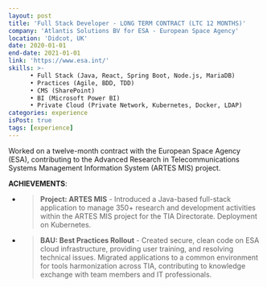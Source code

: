 ```yaml
---
layout: post
title: 'Full Stack Developer - LONG TERM CONTRACT (LTC 12 MONTHS)'
company: 'Atlantis Solutions BV for ESA - European Space Agency'
location: 'Didcot, UK'
date: 2020-01-01
end-date: 2021-01-01
link: 'https://www.esa.int/'
skills: >-
      • Full Stack (Java, React, Spring Boot, Node.js, MariaDB) 
      • Practices (Agile, BDD, TDD) 
      • CMS (SharePoint) 
      • BI (Microsoft Power BI) 
      • Private Cloud (Private Network, Kubernetes, Docker, LDAP)
categories: experience
isPost: true
tags: [experience]
---
```


Worked on a twelve-month contract with the European Space Agency (ESA), contributing to the Advanced Research in 
Telecommunications Systems Management Information System (ARTES MIS) project.

**ACHIEVEMENTS**:
- > __Project: ARTES MIS__ - Introduced a Java-based full-stack application to manage 350+ research and development 
      activities within the ARTES MIS project for the TIA Directorate. Deployment on Kubernetes.
- > __BAU: Best Practices Rollout__ - Created secure, clean code on ESA cloud infrastructure, providing user training, 
      and resolving technical issues. Migrated applications to a common environment for tools harmonization across TIA, 
      contributing to knowledge exchange with team members and IT professionals.

